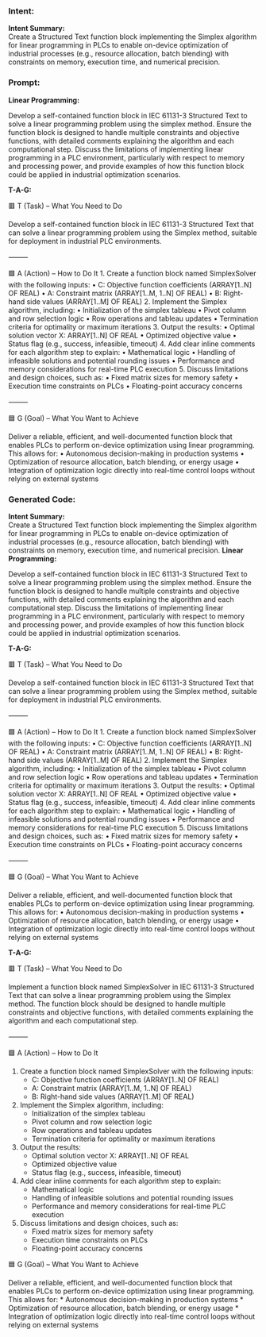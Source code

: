 ### Intent:
**Intent Summary:**  
Create a Structured Text function block implementing the Simplex algorithm for linear programming in PLCs to enable on-device optimization of industrial processes (e.g., resource allocation, batch blending) with constraints on memory, execution time, and numerical precision.

### Prompt:
**Linear Programming:**

Develop a self-contained function block in IEC 61131-3 Structured Text to solve a linear programming problem using the simplex method. Ensure the function block is designed to handle multiple constraints and objective functions, with detailed comments explaining the algorithm and each computational step. Discuss the limitations of implementing linear programming in a PLC environment, particularly with respect to memory and processing power, and provide examples of how this function block could be applied in industrial optimization scenarios.

**T-A-G:**

🟥 T (Task) – What You Need to Do

Develop a self-contained function block in IEC 61131-3 Structured Text that can solve a linear programming problem using the Simplex method, suitable for deployment in industrial PLC environments.

⸻

🟩 A (Action) – How to Do It
	1.	Create a function block named SimplexSolver with the following inputs:
	•	C: Objective function coefficients (ARRAY[1..N] OF REAL)
	•	A: Constraint matrix (ARRAY[1..M, 1..N] OF REAL)
	•	B: Right-hand side values (ARRAY[1..M] OF REAL)
	2.	Implement the Simplex algorithm, including:
	•	Initialization of the simplex tableau
	•	Pivot column and row selection logic
	•	Row operations and tableau updates
	•	Termination criteria for optimality or maximum iterations
	3.	Output the results:
	•	Optimal solution vector X: ARRAY[1..N] OF REAL
	•	Optimized objective value
	•	Status flag (e.g., success, infeasible, timeout)
	4.	Add clear inline comments for each algorithm step to explain:
	•	Mathematical logic
	•	Handling of infeasible solutions and potential rounding issues
	•	Performance and memory considerations for real-time PLC execution
	5.	Discuss limitations and design choices, such as:
	•	Fixed matrix sizes for memory safety
	•	Execution time constraints on PLCs
	•	Floating-point accuracy concerns

⸻

🟦 G (Goal) – What You Want to Achieve

Deliver a reliable, efficient, and well-documented function block that enables PLCs to perform on-device optimization using linear programming. This allows for:
	•	Autonomous decision-making in production systems
	•	Optimization of resource allocation, batch blending, or energy usage
	•	Integration of optimization logic directly into real-time control loops without relying on external systems

### Generated Code:
**Intent Summary:**  
Create a Structured Text function block implementing the Simplex algorithm for linear programming in PLCs to enable on-device optimization of industrial processes (e.g., resource allocation, batch blending) with constraints on memory, execution time, and numerical precision.
**Linear Programming:**

Develop a self-contained function block in IEC 61131-3 Structured Text to solve a linear programming problem using the simplex method. Ensure the function block is designed to handle multiple constraints and objective functions, with detailed comments explaining the algorithm and each computational step. Discuss the limitations of implementing linear programming in a PLC environment, particularly with respect to memory and processing power, and provide examples of how this function block could be applied in industrial optimization scenarios.

**T-A-G:**

🟥 T (Task) – What You Need to Do

Develop a self-contained function block in IEC 61131-3 Structured Text that can solve a linear programming problem using the Simplex method, suitable for deployment in industrial PLC environments.

⸻

🟩 A (Action) – How to Do It
	1.	Create a function block named SimplexSolver with the following inputs:
	•	C: Objective function coefficients (ARRAY[1..N] OF REAL)
	•	A: Constraint matrix (ARRAY[1..M, 1..N] OF REAL)
	•	B: Right-hand side values (ARRAY[1..M] OF REAL)
	2.	Implement the Simplex algorithm, including:
	•	Initialization of the simplex tableau
	•	Pivot column and row selection logic
	•	Row operations and tableau updates
	•	Termination criteria for optimality or maximum iterations
	3.	Output the results:
	•	Optimal solution vector X: ARRAY[1..N] OF REAL
	•	Optimized objective value
	•	Status flag (e.g., success, infeasible, timeout)
	4.	Add clear inline comments for each algorithm step to explain:
	•	Mathematical logic
	•	Handling of infeasible solutions and potential rounding issues
	•	Performance and memory considerations for real-time PLC execution
	5.	Discuss limitations and design choices, such as:
	•	Fixed matrix sizes for memory safety
	•	Execution time constraints on PLCs
	•	Floating-point accuracy concerns

⸻

🟦 G (Goal) – What You Want to Achieve

Deliver a reliable, efficient, and well-documented function block that enables PLCs to perform on-device optimization using linear programming. This allows for:
	•	Autonomous decision-making in production systems
	•	Optimization of resource allocation, batch blending, or energy usage
	•	Integration of optimization logic directly into real-time control loops without relying on external systems

**T-A-G:**

🟥 T (Task) – What You Need to Do

Implement a function block named SimplexSolver in IEC 61131-3 Structured Text that can solve a linear programming problem using the Simplex method. The function block should be designed to handle multiple constraints and objective functions, with detailed comments explaining the algorithm and each computational step.

⸻

🟩 A (Action) – How to Do It

1. Create a function block named SimplexSolver with the following inputs:
	* C: Objective function coefficients (ARRAY[1..N] OF REAL)
	* A: Constraint matrix (ARRAY[1..M, 1..N] OF REAL)
	* B: Right-hand side values (ARRAY[1..M] OF REAL)
2. Implement the Simplex algorithm, including:
	* Initialization of the simplex tableau
	* Pivot column and row selection logic
	* Row operations and tableau updates
	* Termination criteria for optimality or maximum iterations
3. Output the results:
	* Optimal solution vector X: ARRAY[1..N] OF REAL
	* Optimized objective value
	* Status flag (e.g., success, infeasible, timeout)
4. Add clear inline comments for each algorithm step to explain:
	* Mathematical logic
	* Handling of infeasible solutions and potential rounding issues
	* Performance and memory considerations for real-time PLC execution
5. Discuss limitations and design choices, such as:
	* Fixed matrix sizes for memory safety
	* Execution time constraints on PLCs
	* Floating-point accuracy concerns

🟦 G (Goal) – What You Want to Achieve

Deliver a reliable, efficient, and well-documented function block that enables PLCs to perform on-device optimization using linear programming. This allows for:
	* Autonomous decision-making in production systems
	* Optimization of resource allocation, batch blending, or energy usage
	* Integration of optimization logic directly into real-time control loops without relying on external systems
